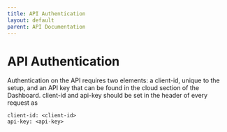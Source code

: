 ```yaml
---
title: API Authentication
layout: default
parent: API Documentation
---
```

# API Authentication
Authentication on the API requires two elements: a client-id, unique to the setup, and an API key that can be found in the cloud section of the Dashboard. 
client-id and api-key should be set in the header of every request as 
    
    client-id: <client-id>
    api-key: <api-key>
